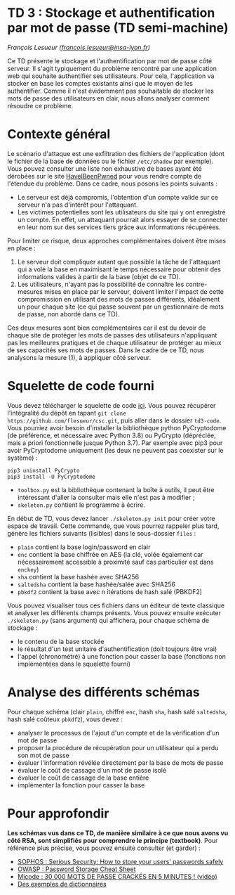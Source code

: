 # TD 3 : Stockage et authentification par mot de passe (TD semi-machine)

_François Lesueur ([francois.lesueur@insa-lyon.fr](mailto:francois.lesueur@insa-lyon.fr))_

Ce TD présente le stockage et l'authentification par mot de passe côté serveur. Il s'agit typiquement du problème rencontré par une application web qui souhaite authentifier ses utilisateurs. Pour cela, l'application va stocker en base les comptes existants ainsi que le moyen de les authentifier. Comme il n'est évidemment pas souhaitable de stocker les mots de passe des utilisateurs en clair, nous allons analyser comment résoudre ce problème.

Contexte général
================

Le scénario d'attaque est une exfiltration des fichiers de l'application (dont le fichier de la base de données ou le fichier `/etc/shadow` par exemple). Vous pouvez consulter une liste non exhaustive de bases ayant été dérobées sur le site [HaveIBeenPwned](https://haveibeenpwned.com/PwnedWebsites) pour vous rendre compte de l'étendue du problème. Dans ce cadre, nous posons les points suivants :

* Le serveur est déjà compromis, l'obtention d'un compte valide sur ce serveur n'a pas d'intérêt pour l'attaquant.
* Les victimes potentielles sont les utilisateurs du site qui y ont enregistré un compte. En effet, un attaquant pourrait alors essayer de se connecter en leur nom sur des services tiers grâce aux informations récupérées.


Pour limiter ce risque, deux approches complémentaires doivent être mises en place :

1. Le serveur doit compliquer autant que possible la tâche de l'attaquant qui a volé la base en maximisant le temps nécessaire pour obtenir des informations valides à partir de la base (objet de ce TD).
2. Les utilisateurs, n'ayant pas la possibilité de connaître les contre-mesures mises en place par le serveur, doivent limiter l'impact de cette compromission en utilisant des mots de passes différents, idéalement un pour chaque site (ce qui passe souvent par un gestionnaire de mots de passe, non abordé dans ce TD).

Ces deux mesures sont bien complémentaires car il est du devoir de chaque site de protéger les mots de passes des utilisateurs n'appliquant pas les meilleures pratiques et de chaque utilisateur de protéger au mieux de ses capacités ses mots de passes. Dans le cadre de ce TD, nous analysons la mesure (1), à appliquer côté serveur.


Squelette de code fourni
========================

Vous devez télécharger le squelette de code [ici](https://github.com/flesueur/csc/tree/master/td3-code). Vous pouvez récupérer l'intégralité du dépôt en tapant `git clone https://github.com/flesueur/csc.git`, puis aller dans le dossier `td3-code`. Vous pourriez avoir besoin d'installer la bibliothèque python PyCryptodome (de préférence, et nécessaire avec Python 3.8) ou PyCrypto (dépréciée, mais a priori fonctionnelle jusque Python 3.7). Par exemple avec pip3 pour avoir PyCryptodome uniquement (les deux ne peuvent pas coexister sur le système) :

```
pip3 uninstall PyCrypto
pip3 install -U PyCryptodome
```

* `toolbox.py` est la bibliothèque contenant la boîte à outils, il peut être intéressant d'aller la consulter mais elle n'est pas à modifier ;
* `skeleton.py` contient le programme à écrire.

En début de TD, vous devez lancer `./skeleton.py init` pour créer votre espace de travail. Cette commande, que vous pourrez rappeler plus tard, génère les fichiers suivants (lisibles) dans le sous-dossier `files` :

* `plain` contient la base login/password en clair
* `enc` contient la base chiffrée en AES (la clé, volée également car nécessairement accessible à proximité sauf cas particulier est dans `enckey`)
* `sha` contient la base hashée avec SHA256
* `saltedsha` contient la base hashée/salée avec SHA256
* `pbkdf2` contient la base avec n itérations de hash salé (PBKDF2)

Vous pouvez visualiser tous ces fichiers dans un éditeur de texte classique et analyser les différents champs présents. Vous pouvez ensuite exécuter `./skeleton.py` (sans argument) qui affichera, pour chaque schéma de stockage :

* le contenu de la base stockée
* le résultat d'un test unitaire d'authentification (doit toujours être vrai)
* l'appel (chronométré) à une fonction pour casser la base (fonctions non implémentées dans le squelette fourni)


Analyse des différents schémas
==============================

Pour chaque schéma (clair `plain`, chiffré `enc`, hash `sha`, hash salé `saltedsha`, hash salé coûteux `pbkdf2`), vous devez :

* analyser le processus de l'ajout d'un compte et de la vérification d'un mot de passe
* proposer la procédure de récupération pour un utilisateur qui a perdu son mot de passe
* évaluer l'information révélée directement par la base de mots de passe
* évaluer le coût de cassage d'un mot de passe isolé
* évaluer le coût de cassage de la base entière
* implémenter la fonction pour casser la base


<!--
Notations
=========

* h(m) est le hash du message m
* Si K<sub>A</sub> est une clé symétrique, {m}<sub>K<sub>A</sub></sub> est le chiffré de m avec la clé K<sub>A</sub>, m = { {m}<sub>K<sub>A</sub></sub>}<sub>K<sub>A</sub></sub>
* Si Pub<sub>A</sub> et Priv<sub>A</sub> sont des clés asymétriques complémentaires publique/privée, {m}<sub>Pub<sub>A</sub></sub> est le chiffré de m avec la clé Pub<sub>A</sub> et m = { {m}<sub>Pub<sub>A</sub></sub>}<sub>Priv<sub>A</sub></sub>
* m signé avec la clé Priv<sub>A</sub> est noté m.{h(m)}<sub>Priv<sub>A</sub></sub>
-->




<!--

Côté client
===========

Un gestionnaire de mots de passe conserve une table liant un titre, un login et un mot de passe. Par exemple :

| Titre | Login | Password |
| - | - | - |
| CDiscount | Alice31 | hujk15tr |
| laposte.net | AliceLefur@laposte.net | jku78!io |
| CB | 4785 1547 4554 6657 | 7514 |

Considérons que l'utilisation de ce gestionnaire de mots de passe nécessite la saisie préalable d'un mot de passe maître, lors de l'ouverture.

Proposez la mise en œuvre d'un gestionnaire de mots de passe local puis d'un gestionnaire de mots de passe en ligne. Analysez les risques d'attaques par les différents acteurs (eux-mêmes ou suite à comprommission de leur infrastructure).

-->

Pour approfondir
================

**Les schémas vus dans ce TD, de manière similaire à ce que nous avons vu côté RSA, sont simplifiés pour comprendre le principe (textbook)**. Pour référence plus précise, vous pouvez ensuite consulter (et garder) :

* [SOPHOS : Serious Security: How to store your users’ passwords safely](https://nakedsecurity.sophos.com/2013/11/20/serious-security-how-to-store-your-users-passwords-safely/)
* [OWASP : Password Storage Cheat Sheet](https://www.owasp.org/index.php/Password_Storage_Cheat_Sheet)
* [Micode : 30 000 MOTS DE PASSE CRACKÉS EN 5 MINUTES ! (vidéo)](https://youtu.be/_1ONcmFUOxE)
* [Des exemples de dictionnaires](https://weakpass.com/wordlist)
